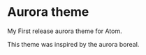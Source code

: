 # Aurora theme
My First release aurora theme for Atom.

This theme was inspired by the aurora boreal.

